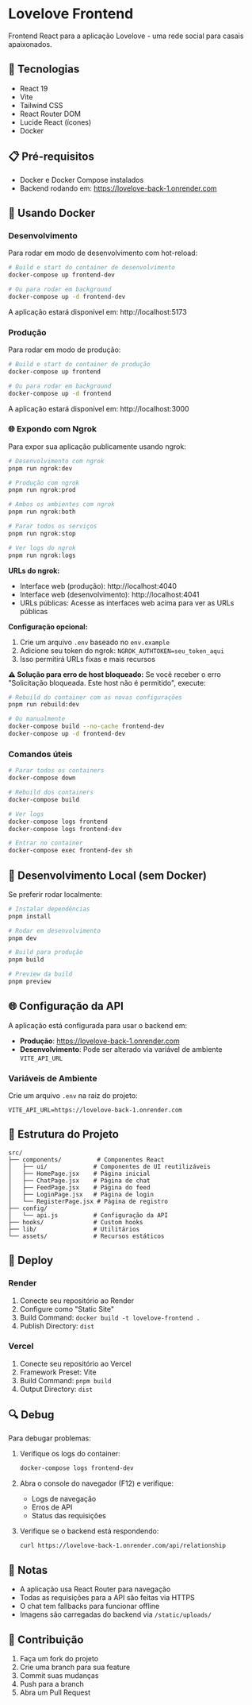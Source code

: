 # Lovelove Frontend

Frontend React para a aplicação Lovelove - uma rede social para casais apaixonados.

## 🚀 Tecnologias

- React 19
- Vite
- Tailwind CSS
- React Router DOM
- Lucide React (ícones)
- Docker

## 📋 Pré-requisitos

- Docker e Docker Compose instalados
- Backend rodando em: https://lovelove-back-1.onrender.com

## 🐳 Usando Docker

### Desenvolvimento

Para rodar em modo de desenvolvimento com hot-reload:

```bash
# Build e start do container de desenvolvimento
docker-compose up frontend-dev

# Ou para rodar em background
docker-compose up -d frontend-dev
```

A aplicação estará disponível em: http://localhost:5173

### Produção

Para rodar em modo de produção:

```bash
# Build e start do container de produção
docker-compose up frontend

# Ou para rodar em background
docker-compose up -d frontend
```

A aplicação estará disponível em: http://localhost:3000

### 🌐 Expondo com Ngrok

Para expor sua aplicação publicamente usando ngrok:

```bash
# Desenvolvimento com ngrok
pnpm run ngrok:dev

# Produção com ngrok
pnpm run ngrok:prod

# Ambos os ambientes com ngrok
pnpm run ngrok:both

# Parar todos os serviços
pnpm run ngrok:stop

# Ver logs do ngrok
pnpm run ngrok:logs
```

**URLs do ngrok:**
- Interface web (produção): http://localhost:4040
- Interface web (desenvolvimento): http://localhost:4041
- URLs públicas: Acesse as interfaces web acima para ver as URLs públicas

**Configuração opcional:**
1. Crie um arquivo `.env` baseado no `env.example`
2. Adicione seu token do ngrok: `NGROK_AUTHTOKEN=seu_token_aqui`
3. Isso permitirá URLs fixas e mais recursos

**⚠️ Solução para erro de host bloqueado:**
Se você receber o erro "Solicitação bloqueada. Este host não é permitido", execute:
```bash
# Rebuild do container com as novas configurações
pnpm run rebuild:dev

# Ou manualmente
docker-compose build --no-cache frontend-dev
docker-compose up -d frontend-dev
```

### Comandos úteis

```bash
# Parar todos os containers
docker-compose down

# Rebuild dos containers
docker-compose build

# Ver logs
docker-compose logs frontend
docker-compose logs frontend-dev

# Entrar no container
docker-compose exec frontend-dev sh
```

## 🔧 Desenvolvimento Local (sem Docker)

Se preferir rodar localmente:

```bash
# Instalar dependências
pnpm install

# Rodar em desenvolvimento
pnpm dev

# Build para produção
pnpm build

# Preview da build
pnpm preview
```

## 🌐 Configuração da API

A aplicação está configurada para usar o backend em:
- **Produção**: https://lovelove-back-1.onrender.com
- **Desenvolvimento**: Pode ser alterado via variável de ambiente `VITE_API_URL`

### Variáveis de Ambiente

Crie um arquivo `.env` na raiz do projeto:

```env
VITE_API_URL=https://lovelove-back-1.onrender.com
```

## 📁 Estrutura do Projeto

```
src/
├── components/          # Componentes React
│   ├── ui/             # Componentes de UI reutilizáveis
│   ├── HomePage.jsx    # Página inicial
│   ├── ChatPage.jsx    # Página de chat
│   ├── FeedPage.jsx    # Página do feed
│   ├── LoginPage.jsx   # Página de login
│   └── RegisterPage.jsx # Página de registro
├── config/
│   └── api.js          # Configuração da API
├── hooks/              # Custom hooks
├── lib/                # Utilitários
└── assets/             # Recursos estáticos
```

## 🚀 Deploy

### Render

1. Conecte seu repositório ao Render
2. Configure como "Static Site"
3. Build Command: `docker build -t lovelove-frontend .`
4. Publish Directory: `dist`

### Vercel

1. Conecte seu repositório ao Vercel
2. Framework Preset: Vite
3. Build Command: `pnpm build`
4. Output Directory: `dist`

## 🔍 Debug

Para debugar problemas:

1. Verifique os logs do container:
   ```bash
   docker-compose logs frontend-dev
   ```

2. Abra o console do navegador (F12) e verifique:
   - Logs de navegação
   - Erros de API
   - Status das requisições

3. Verifique se o backend está respondendo:
   ```bash
   curl https://lovelove-back-1.onrender.com/api/relationship
   ```

## 📝 Notas

- A aplicação usa React Router para navegação
- Todas as requisições para a API são feitas via HTTPS
- O chat tem fallbacks para funcionar offline
- Imagens são carregadas do backend via `/static/uploads/`

## 🤝 Contribuição

1. Faça um fork do projeto
2. Crie uma branch para sua feature
3. Commit suas mudanças
4. Push para a branch
5. Abra um Pull Request

